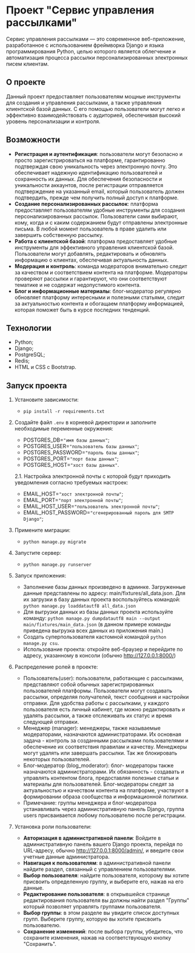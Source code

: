 # Проект "Сервис управления рассылками"

Сервис управления рассылками — это современное веб-приложение, разработанное с использованием фреймворка Django и языка программирования Python, целью которого является облегчение и автоматизация процесса рассылки персонализированных электронных писем клиентам.

## О проекте

Данный проект предоставляет пользователям мощные инструменты для создания и управления рассылками, а также управления клиентской базой данных. С его помощью пользователи могут легко и эффективно взаимодействовать с аудиторией, обеспечивая высокий уровень персонализации и контроля.

## Возможности

- **Регистрация и аутентификация**: пользователи могут безопасно и просто зарегистрироваться на платформе, гарантированно подтверждая свою уникальность через электронную почту. Это обеспечивает надежную идентификацию пользователей и сохранность их данных. Для обеспечения безопасности и уникальности аккаунтов, после регистрации отправляется подтверждение на указанный email, который пользователь должен подтвердить, прежде чем получить полный доступ к платформе.
- **Создание персонализированных рассылок**: платформа предоставляет пользователям удобные инструменты для создания персонализированных рассылок. Пользователи сами выбирают, кому, когда и с каким содержанием будут отправлены электронные письма. В любой момент пользователь в праве удалить или завершить собственную рассылку.
- **Работа с клиентской базой**: платформа предоставляет удобные инструменты для эффективного управления клиентской базой. Пользователи могут добавлять, редактировать и обновлять информацию о клиентах, обеспечивая актуальность данных.
- **Модерация и контроль**: команда модераторов внимательно следит за качеством и соответствием контента на платформе. Модераторы проверяют рассылки и гарантируют, что они соответствуют тематике и не содержат недопустимого контента.
- **Блог и информационные материалы**: блог-модератор регулярно обновляет платформу интересными и полезными статьями, следит за актуальностью контента и обогащаем платформу информацией, которая поможет быть в курсе последних тенденций.

## Технологии

- Python;
- Django;
- PostgreSQL;
- Redis;
- HTML и CSS с Bootstrap.

## Запуск проекта

1. Установите зависимости:
    - `pip install -r requirements.txt`

2. Создайте файл `.env` в корневой директории и заполните необходимые переменные окружения:
    - POSTGRES_DB=`"имя базы данных"`;
    - POSTGRES_USER=`"пользователь базы данных"`;
    - POSTGRES_PASSWORD=`"пароль базы данных"`;
    - POSTGRES_PORT=`"порт базы данных"`;
    - POSTGRES_HOST=`"хост базы данных"`.
   
   2.1. Настройка электронной почты с которой будут приходить уведомления согласно требуемых настроек:
    - EMAIL_HOST=`"хост электронной почты"`;
    - EMAIL_PORT=`"порт электронной почты"`;
    - EMAIL_HOST_USER=`"пользователь электронной почты"`;
    - EMAIL_HOST_PASSWORD=`"сгенерированный пароль для SMTP Django"`;
    
3. Примените миграции:
    - `python manage.py migrate`

4. Запустите сервер:
    - `python manage.py runserver`

5. Запуск приложения:
    - Заполнение базы данных произведено в админке. Загруженные данные представлены по адресу: main/fixtures/all_data.json. Для их загрузки в базу данных проекта воспользуйтесь командой: `python manage.py loaddatautf8 all_data.json`
    - Для выгрузки данных из базы данных проекта используйте команду: `python manage.py dumpdatautf8 main --output main/fixtures/main_data.json` (в данном примере команды приведена выгрузка всех данных из приложения main.)
    - Создать суперпользователя кастомной командой `python manage.py csu`.
    - Использование проекта: откройте веб-браузер и перейдите по адресу, указанному в консоли (обычно http://127.0.0.1:8000/)
6. Распределение ролей в проекте:
   - Пользователь(user): пользователи, работающие с рассылками, представляют собой обычных зарегистрированных пользователей платформы. Пользователи могут создавать рассылки, определяя получателей, текст сообщения и настройки отправки. Для удобства работы с рассылками, у каждого пользователя есть личный кабинет, где можно редактировать и удалять рассылки, а также отслеживать их статус и время следующей отправки.
   - Менеджер (manager): менеджеры, также называемые модераторами, назначаются администраторами. Их основная задача - контроль за созданными рассылками пользователями и обеспечение их соответствия правилам и качеству. Менеджеры могут удалять или завершать рассылки. Так же блокировать некоторых пользователей.
   - Блог-модератор (blog_moderator): блог- модераторы также назначаются администраторами. Их обязанность - создавать и управлять контентом блога, предоставляя полезные статьи и материалы для пользователей. Блог-модераторы следят за актуальностью и качеством контента на платформе, участвуют в формировании образа сообщества и информационной политики.
   - Примечание: группы менеджера и блог-модератора устанавливать через административную панель Django, группа users присваивается любому пользователю после регистрации.
7. Установка роли пользователи:
    - **Авторизация в административной панели**: Войдите в административную панель вашего Django проекта, перейдя по URL-адресу, обычно http://127.0.0.1:8000/admin/, и введите свои учетные данные администратора.
    - **Навигация к пользователям**: в административной панели найдите раздел, связанный с управлением пользователями.
    - **Выбор пользователя**: найдите пользователя, которому вы хотите присвоить определенную группу, и выберите его, нажав на его данные.
    - **Редактирование пользователя**: в открывшейся странице редактирования пользователя вы должны найти раздел "Группы" который позволяет управлять группами пользователя.
    - **Выбор группы**: в этом разделе вы увидите список доступных групп. Выберите группу, которую вы хотите присвоить пользователю.
    - **Сохранение изменений**: после выбора группы, убедитесь, что сохраните изменения, нажав на соответствующую кнопку "Сохранить".
